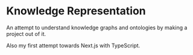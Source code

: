 # Knowledge Representation

An attempt to understand knowledge graphs and ontologies by making a project out of it.

Also my first attempt towards Next.js with TypeScript.
